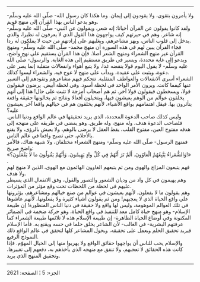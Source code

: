 ------------------------------------------------------------------------

ولا يأمرون بتقوى، ولا يقودون إلى إيمان. وما هكذا كان رسول الله- صلّى الله
عليه وسلّم- وهو يدعو الناس بهذا القرآن إلى منهج قويم.  
ولقد كانوا يقولون عن القرآن أحيانا: إنه شعر، ويقولون عن النبي- صلّى الله
عليه وسلّم- إنه شاعر. وهم في حيرتهم كيف يواجهون هذا القول الذي لا يعرفون
له نظيرا، والذي يدخل إلى قلوب الناس، ويهز مشاعرهم، ويغلبهم على إرادتهم
من حيث لا يملكون له ردا.  
فجاء القرآن يبين لهم في هذه السورة أن منهج محمد- صلّى الله عليه وسلّم-
ومنهج القرآن غير منهج الشعراء ومنهج الشعر أصلا. فإن هذا القرآن يستقيم
على نهج واضح، ويدعو إلى غاية محددة، ويسير في طريق مستقيم إلى هذه الغاية.
والرسول- صلّى الله عليه وسلّم- لا يقول اليوم قولا ينقضه غدا، ولا يتبع
أهواء وانفعالات متقلبة إنما يصر على دعوة، ويثبت على عقيدة، ويدأب على
منهج لا عوج فيه. والشعراء ليسوا كذلك.  
الشعراء أسرى الانفعالات والعواطف المتقلبة. تتحكم فيهم مشاعرهم وتقودهم
إلى التعبير عنها كيفما كانت. ويرون الأمر الواحد في لحظة أسود. وفي لحظة
أبيض. يرضون فيقولون قولا، ويسخطون فيقولون قولا آخر. ثم هم أصحاب أمزجة لا
تثبت على حال! هذا إلى أنهم يخلقون عوالم من الوهم يعيشون فيها، ويتخيلون
أفعالا ونتائج ثم يخالونها حقيقة واقعة يتأثرون بها. فيقل اهتمامهم بواقع
الأشياء، لأنهم يخلقون هم في خيالهم واقعا آخر يعيشون عليه؟  
وليس كذلك صاحب الدعوة المحددة، الذي يريد تحقيقها في عالم الواقع ودنيا
الناس. فلصاحب الدعوة هدف، وله منهج، وله طريق. وهو يمضي في طريقه على
منهجه إلى هدفه مفتوح العين، مفتوح القلب، يقظ العقل لا يرضى بالوهم، ولا
يعيش بالرؤى، ولا يقنع بالأحلام، حتى تصبح واقعا في عالم الناس.  
فمنهج الرسول- صلّى الله عليه وسلّم- ومنهج الشعراء مختلفان، ولا شبهة هناك،
فالأمر واضح صريح:  
«وَالشُّعَراءُ يَتَّبِعُهُمُ الْغاوُونَ. أَلَمْ تَرَ أَنَّهُمْ فِي كُلِّ وادٍ يَهِيمُونَ. وَأَنَّهُمْ يَقُولُونَ ما
لا يَفْعَلُونَ؟!» .  
فهم يتبعون المزاج والهوى ومن ثم يتبعهم الغاوون الهائمون مع الهوى، الذين
لا منهج لهم ولا هدف.  
وهم يهيمون في كل واد من وديان الشعور والتصور والقول، وفق الانفعال الذي
يسيطر عليهم في لحظة من اللحظات تحت وقع مؤثر من المؤثرات.  
وهم يقولون ما لا يفعلون. لأنهم يعيشون في عوالم من صنع خيالهم ومشاعرهم،
يؤثرونها على واقع الحياة الذي لا يعجبهم! ومن ثم يقولون أشياء كثيرة ولا
يفعلونها، لأنهم عاشوها في تلك العوالم الموهومة، وليس لها واقع ولا حقيقة
في دنيا الناس المنظورة! إن طبيعة الإسلام- وهو منهج حياة كامل معد للتنفيذ
في واقع الحياة، وهو حركة ضخمة في الضمائر المكنونة وفي أوضاع الحياة
الظاهرة- إن طبيعة الإسلام هذه لا تلائمها طبيعة الشعراء كما عرفتهم
البشرية- في الغالب- لأن الشاعر يخلق حلما في حسه ويقنع به. فأما الإسلام
فيريد تحقيق الحلم ويعمل على تحقيقه، ويحول المشاعر كلها لتحقق في عالم
الواقع ذلك النموذج الرفيع.  
والإسلام يحب للناس أن يواجهوا حقائق الواقع ولا يهربوا منها إلى الخيال
المهوّم. فإذا كانت هذه الحقائق لا تعجبهم، ولا تنفق مع منهجه الذي يأخذهم
به، دفعهم إلى تغييرها، وتحقيق المنهج الذي يريد.

------------------------------------------------------------------------

الجزء: 5 ¦ الصفحة: 2621
